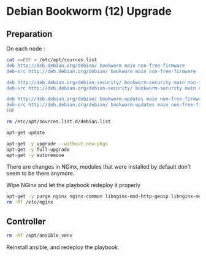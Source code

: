 # Debian Bookworm (12) Upgrade

## Preparation

On each node :

```bash
cat <<EOF > /etc/apt/sources.list
deb http://deb.debian.org/debian/ bookworm main non-free-firmware
deb-src http://deb.debian.org/debian/ bookworm main non-free-firmware

deb http://deb.debian.org/debian-security/ bookworm-security main non-free-firmware
deb-src http://deb.debian.org/debian-security/ bookworm-security main non-free-firmware

deb http://deb.debian.org/debian/ bookworm-updates main non-free-firmware
deb-src http://deb.debian.org/debian/ bookworm-updates main non-free-firmware
EOF

rm /etc/apt/sources.list.d/debian.list

apt-get update

apt-get -y upgrade --without-new-pkgs
apt-get -y full-upgrade
apt-get -y autoremove
```

There are changes in NGinx, modules that were installed by default don't seem to be there anymore.

Wipe NGinx and let the playbook redeploy it properly

```bash
apt-get -y purge nginx nginx-common libnginx-mod-http-geoip libnginx-mod-http-image-filter libnginx-mod-http-xslt-filter libnginx-mod-mail libnginx-mod-stream libnginx-mod-stream-geoip
rm -Rf /etc/nginx
```

## Controller

```bash
rm -Rf /opt/ansible_venv
```

Reinstall ansible, and redeploy the playbook.
